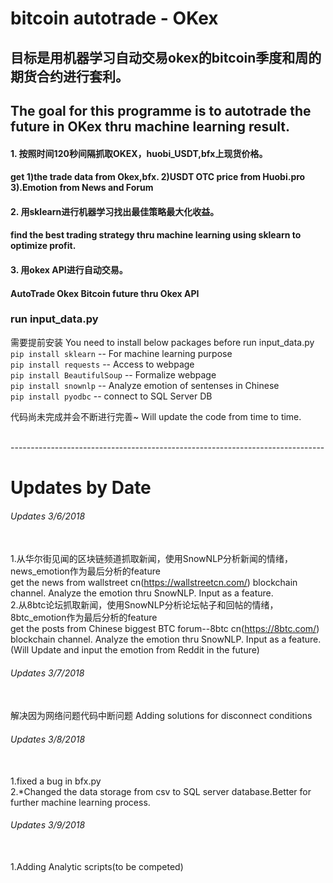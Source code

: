 # bitcoin autotrade - OKex
## 目标是用机器学习自动交易okex的bitcoin季度和周的期货合约进行套利。
## The goal for this programme is to autotrade the future in OKex thru machine learning result.
#### 1. 按照时间120秒间隔抓取OKEX，huobi_USDT,bfx上现货价格。
####    get 1)the trade data from Okex,bfx. 2)USDT OTC price from Huobi.pro 3).Emotion from News and Forum
#### 2. 用sklearn进行机器学习找出最佳策略最大化收益。
####    find the best trading strategy thru machine learning using sklearn to optimize profit.
#### 3. 用okex API进行自动交易。
####    AutoTrade Okex Bitcoin future thru Okex API

### run input_data.py

需要提前安装
You need to install below packages before run input_data.py
<br>`pip install sklearn` -- For machine learning purpose
<br>`pip install requests` -- Access to webpage
<br>`pip install BeautifulSoup` -- Formalize webpage
<br>`pip install snownlp` -- Analyze emotion of sentenses in Chinese
<br>`pip install pyodbc` -- connect to SQL Server DB

代码尚未完成并会不断进行完善~ Will update the code from time to time.

<br> ------------------------------------------------------------------------------

# Updates by Date

###### Updates 3/6/2018 
<br> 1.从华尔街见闻的区块链频道抓取新闻，使用SnowNLP分析新闻的情绪，news_emotion作为最后分析的feature
<br> get the news from wallstreet cn(https://wallstreetcn.com/) blockchain channel. Analyze the emotion thru SnowNLP. Input as a feature.
<br> 2.从8btc论坛抓取新闻，使用SnowNLP分析论坛帖子和回帖的情绪，8btc_emotion作为最后分析的feature
<br> get the posts from Chinese biggest BTC forum--8btc cn(https://8btc.com/) blockchain channel. Analyze the emotion thru SnowNLP. Input as a feature.
(Will Update and input the emotion from Reddit in the future)

###### Updates 3/7/2018 
<br> 解决因为网络问题代码中断问题 Adding solutions for disconnect conditions

###### Updates 3/8/2018
<br> 1.fixed a bug in bfx.py
<br> 2.*Changed the data storage from csv to SQL server database.Better for further machine learning process.

###### Updates 3/9/2018
<br> 1.Adding Analytic scripts(to be competed)
